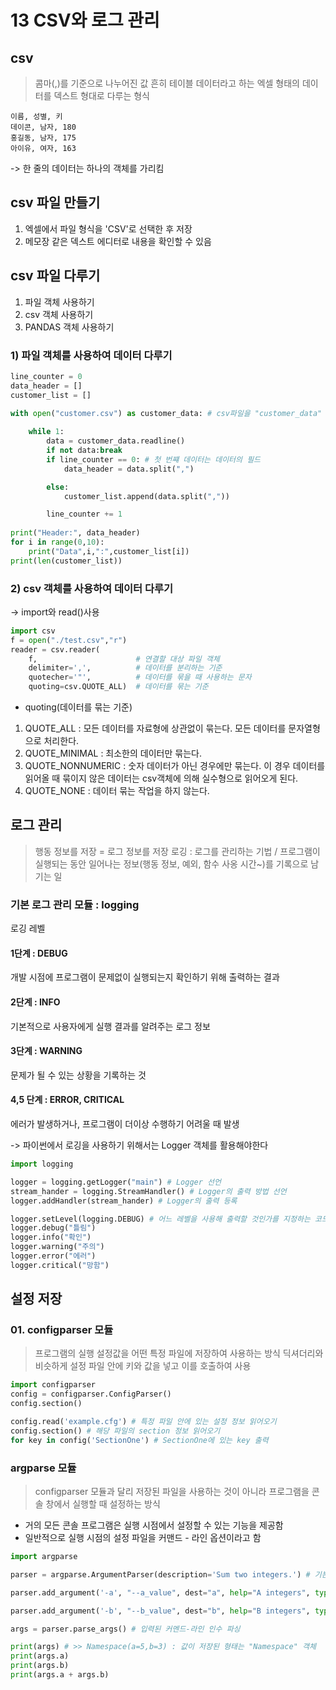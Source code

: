# 13 CSV와 로그 관리

## csv
> 콤마(,)를 기준으로 나누어진 값
> 흔히 테이블 데이터라고 하는 엑셀 형태의 데이터를 덱스트 형대로 다루는 형식

```
이름, 성별, 키
데이콘, 남자, 180
홍길동, 남자, 175
아이유, 여자, 163
```
-> 한 줄의 데이터는 하나의 객체를 가리킴

## csv 파일 만들기
01. 엑셀에서 파일 형식을 'CSV'로 선택한 후 저장
02. 메모장 같은 덱스트 에디터로 내용을 확인할 수 있음

## csv 파일 다루기
01. 파일 객체 사용하기
02. csv 객체 사용하기
03. PANDAS 객체 사용하기

### 1) 파일 객체를 사용하여 데이터 다루기

```python
line_counter = 0
data_header = []
customer_list = []

with open("customer.csv") as customer_data: # csv파일을 "customer_data" 객체에 저장
     
    while 1:
        data = customer_data.readline()
        if not data:break
        if line_counter == 0: # 첫 번쨰 데이터는 데이터의 필드
            data_header = data.split(",")

        else:
            customer_list.append(data.split(","))

        line_counter += 1
    
print("Header:", data_header)
for i in range(0,10):
    print("Data",i,":",customer_list[i])
print(len(customer_list))
```

### 2) csv 객체를 사용하여 데이터 다루기
-> import와 read()사용
```python
import csv
f = open("./test.csv","r")
reader = csv.reader(
    f,                      # 연결할 대상 파일 객체
    delimiter=',',          # 데이터를 분리하는 기준
    quotecher='"',          # 데이터를 묶을 때 사용하는 문자 
    quoting=csv.QUOTE_ALL)  # 데이터를 묶는 기준
```

+ quoting(데이터를 묶는 기준)
01. QUOTE_ALL : 모든 데이터를 자료형에 상관없이 묶는다. 모든 데이터를 문자열형으로 처리한다.
02. QUOTE_MINIMAL : 최소한의 데이터만 묶는다.
03. QUOTE_NONNUMERIC : 숫자 데이터가 아닌 경우에만 묶는다. 이 경우 데이터를 읽어올 때 묶이지 않은 데이터는 csv객체에 의해 실수형으로 읽어오게 된다.
04. QUOTE_NONE : 데이터 묶는 작업을 하지 않는다.

## 로그 관리
> 행동 정보를 저장 = 로그 정보를 저장
> 로깅 : 로그를 관리하는 기법 / 프로그램이 실행되는 동안 일어나는 정보(행동 정보, 예외, 함수 사옹 시간~)를 기록으로 남기는 일

### 기본 로그 관리 모듈 : logging

로깅 레벨

#### 1단계 : DEBUG
개발 시점에 프로그램이 문제없이 실행되는지 확인하기 위해 출력하는 결과

#### 2단계 : INFO
기본적으로 사용자에게 실행 결과를 알려주는 로그 정보

#### 3단계 : WARNING
문제가 될 수 있는 상황을 기록하는 것

#### 4,5 단계 : ERROR, CRITICAL
에러가 발생하거나, 프로그램이 더이상 수행하기 어려울 때 발생

-> 파이썬에서 로깅을 사용하기 위해서는 Logger 객체를 활용해야한다

```python
import logging

logger = logging.getLogger("main") # Logger 선언
stream_hander = logging.StreamHandler() # Logger의 출력 방법 선언
logger.addHandler(stream_hander) # Logger의 출력 등록

logger.setLevel(logging.DEBUG) # 어느 레벨을 사용해 출력할 것인가를 지정하는 코드
logger.debug("틀림")
logger.info("확인")
logger.warning("주의")
logger.error("에러")
logger.critical("망함")
```

## 설정 저장

### 01. configparser 모듈
> 프로그램의 실행 설정값을 어떤 특정 파일에 저장하여 사용하는 방식
> 딕셔더리와 비슷하게 설정 파일 안에 키와 값을 넣고 이를 호출하여 사용

```python
import configparser
config = configparser.ConfigParser()
config.section()

config.read('example.cfg') # 특정 파일 안에 있는 설정 정보 읽어오기
config.section() # 해당 파일의 section 정보 읽어오기
for key in config('SectionOne') # SectionOne에 있는 key 출력
```

### argparse 모듈
> configparser 모듈과 달리 저장된 파일을 사용하는 것이 아니라 프로그램을 콘솔 창에서 실행할 때 설정하는 방식

- 거의 모든 콘솔 프로그램은 실행 시점에서 설정할 수 있는 기능을 제공함
- 일반적으로 실행 시점의 설정 파일을 커맨드 - 라인 옵션이라고 함

```python
import argparse

parser = argparse.ArgumentParser(description='Sum two integers.') # 기본 설정 도움말

parser.add_argument('-a', "--a_value", dest="a", help="A integers", type = int) # 인수 추가

parser.add_argument('-b', "--b_value", dest="b", help="B integers", type = int)

args = parser.parse_args() # 입력된 커멘드-라인 인수 파싱

print(args) # >> Namespace(a=5,b=3) : 값이 저장된 형태는 "Namespace" 객체
print(args.a)
print(args.b)
print(args.a + args.b)
```